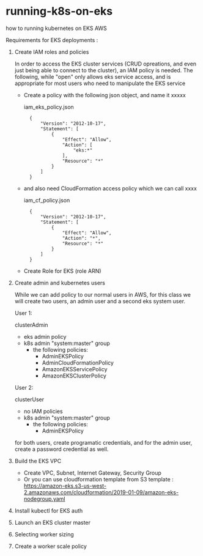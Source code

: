 # running-k8s-on-eks
how to running kubernetes on EKS AWS

Requirements for EKS deployments :


1. Create IAM roles and policies

    In order to access the EKS cluster services (CRUD opreations, and even just being able to connect to the cluster), an IAM policy is needed. The following, while "open" only allows eks service access, and is appropriate for most users who need to manipulate the EKS service

    - Create a policy with the following json object, and name it xxxxx

      iam_eks_policy.json

            {
                "Version": "2012-10-17",
                "Statement": [
                    {
                        "Effect": "Allow",
                        "Action": [
                            "eks:*"
                        ],
                        "Resource": "*"
                    }
                ]
            }

    - and also need CloudFormation access policy which we can call xxxx

      iam_cf_policy.json

            {
                "Version": "2012-10-17",
                "Statement": [
                    {
                        "Effect": "Allow",
                        "Action": "*",
                        "Resource": "*"
                    }
                ]
            }
    - Create Role for EKS (role ARN)           

2. Create admin and kubernetes users

   While we can add policy to our normal users in AWS, for this class we will create two users, an admin user and a second eks system user.

   User 1:

   clusterAdmin
   - eks admin policy
   - k8s admin "system:master" group
     - the following policies:
       - AdminEKSPolicy
       - AdminCloudFormationPolicy
       - AmazonEKSServicePolicy
       - AmazonEKSClusterPolicy

   User 2:

   clusterUser
   - no IAM policies
   - k8s admin "system:master" group
     - the following policies:
       - AdminEKSPolicy

   for both users, create programatic credentials, and for the admin user, create a password credential as well.

3. Build the EKS VPC

   - Create VPC, Subnet, Internet Gateway, Security Group
   - Or you can use cloudformation template from S3 template : https://amazon-eks.s3-us-west-2.amazonaws.com/cloudformation/2019-01-09/amazon-eks-nodegroup.yaml

4. Install kubectl for EKS auth

5. Launch an EKS cluster master

6. Selecting worker sizing

7. Create a worker scale policy